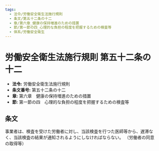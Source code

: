 ```yaml
---
tags:
  - 法令/労働安全衛生法施行規則
  - 条文/第五十二条の十二
  - 章/第六章_健康の保持増進のための措置
  - 節/第一節の四_心理的な負担の程度を把握するための検査等
  - 体系/労働安全衛生
---
```

# 労働安全衛生法施行規則 第五十二条の十二

- **法令:** 労働安全衛生法施行規則
- **条文番号:** 第五十二条の十二
- **章:** 第六章　健康の保持増進のための措置
- **節:** 第一節の四　心理的な負担の程度を把握するための検査等

## 条文
事業者は、検査を受けた労働者に対し、当該検査を行つた医師等から、遅滞なく、当該検査の結果が通知されるようにしなければならない。
（労働者の同意の取得等）


